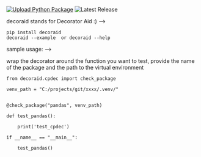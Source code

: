 [![Upload Python Package](https://github.com/ankit48365/decoraid/actions/workflows/python-publish.yml/badge.svg)](https://github.com/ankit48365/decoraid/actions/workflows/python-publish.yml)
![Latest Release](https://img.shields.io/badge/release-v0.0.16-blue)

decoraid stands for Decorator Aid :) -->

    pip install decoraid
    decoraid --example  or decoraid --help

sample usage: -->

wrap the decorator around the function you want to test, provide the name of the package and the path to the virtual environment

    from decoraid.cpdec import check_package
    
    venv_path = "C:/projects/git/xxxx/.venv/" 
    
    
    @check_package("pandas", venv_path)
    
    def test_pandas():
    
        print('test_cpdec')
    
    if __name__ == "__main__":
    
        test_pandas()
